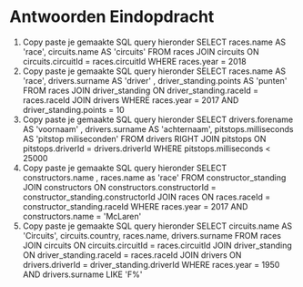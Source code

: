# Antwoorden Eindopdracht

1. Copy paste je gemaakte SQL query hieronder
   SELECT races.name AS 'race', circuits.name AS 'circuits' FROM races JOIN circuits ON circuits.circuitId = races.circuitId WHERE races.year = 2018
2. Copy paste je gemaakte SQL query hieronder
  SELECT races.name AS 'race', drivers.surname AS 'driver' , driver_standing.points AS 'punten' FROM races JOIN driver_standing ON driver_standing.raceId = races.raceId JOIN drivers WHERE races.year = 2017 AND driver_standing.points = 10
3. Copy paste je gemaakte SQL query hieronder
   SELECT drivers.forename AS 'voornaam' , drivers.surname AS 'achternaam', pitstops.milliseconds AS 'pitstop miliseconden'  FROM drivers RIGHT JOIN pitstops ON pitstops.driverId = drivers.driverId WHERE pitstops.milliseconds < 25000
4. Copy paste je gemaakte SQL query hieronder
   SELECT constructors.name , races.name as 'race' FROM constructor_standing JOIN constructors ON constructors.constructorId = constructor_standing.constructorId JOIN races ON races.raceId = constructor_standing.raceId WHERE races.year = 2017 AND constructors.name = 'McLaren'
5. Copy paste je gemaakte SQL query hieronder
SELECT circuits.name AS 'Circuits', circuits.country, races.name, drivers.surname FROM races JOIN circuits ON circuits.circuitId = races.circuitId JOIN driver_standing ON driver_standing.raceId = races.raceId JOIN drivers ON drivers.driverId = driver_standing.driverId WHERE races.year = 1950 AND drivers.surname LIKE 'F%'

